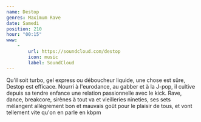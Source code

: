 ```yaml
---
name: Destop
genres: Maximum Rave
date: Samedi
position: 210
hour: "00:15"
www:
    -
        url: https://soundcloud.com/destop
        icon: music
        label: SoundCloud
---
```

Qu'il soit turbo, gel express ou déboucheur liquide, une chose est sûre, Destop est efficace. Nourri à l'eurodance, au gabber et à la J-pop, il cultive depuis sa tendre enfance une relation passionnelle avec le kick. Rave, dance, breakcore, sirènes à tout va et vieilleries nineties, ses sets mélangent allègrement bon et mauvais goût pour le plaisir de tous, et vont tellement vite qu'on en parle en kbpm
